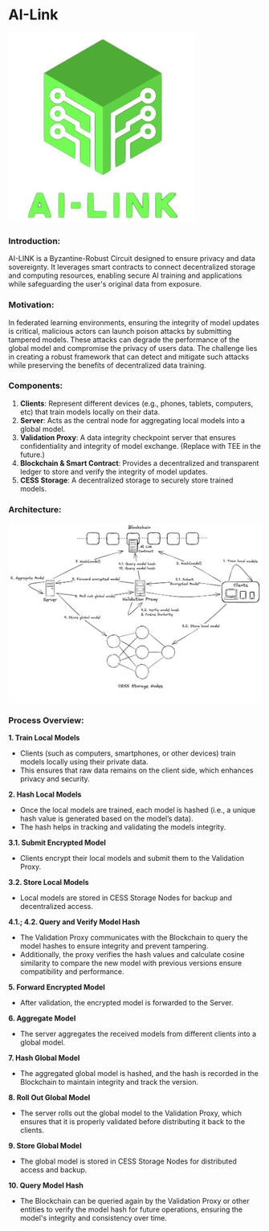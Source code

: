 # AI-Link

![logo](logo.png)

### **Introduction:**
AI-LINK is a Byzantine-Robust Circuit designed to ensure privacy and data sovereignty. It leverages smart contracts to connect decentralized storage and computing resources, enabling secure AI training and applications while safeguarding the user's original data from exposure.

### **Motivation:**
In federated learning environments, ensuring the integrity of model updates is critical, malicious actors can launch poison attacks by submitting tampered models. These attacks can degrade the performance of the global model and compromise the privacy of users data. The challenge lies in creating a robust framework that can detect and mitigate such attacks while preserving the benefits of decentralized data training.

### **Components:**
1. **Clients**: Represent different devices (e.g., phones, tablets, computers, etc) that train models locally on their data.
2. **Server**: Acts as the central node for aggregating local models into a global model.
3. **Validation Proxy**: A data integrity checkpoint server that ensures confidentiality and integrity of model exchange. (Replace with TEE in the future.)
4. **Blockchain & Smart Contract**: Provides a decentralized and transparent ledger to store and verify the integrity of model updates.
5. **CESS Storage**: A decentralized storage to securely store trained models.

### **Architecture:**
![Architecture](AI-Link_Hackathon.png)

### **Process Overview:**
**1. Train Local Models** 
- Clients (such as computers, smartphones, or other devices) train models locally using their private data.
- This ensures that raw data remains on the client side, which enhances privacy and security.

**2. Hash Local Models**
- Once the local models are trained, each model is hashed (i.e., a unique hash value is generated based on the model’s data).
- The hash helps in tracking and validating the models integrity.

**3.1. Submit Encrypted Model**
- Clients encrypt their local models and submit them to the Validation Proxy.

**3.2. Store Local Models**
- Local models are stored in CESS Storage Nodes for backup and decentralized access.

**4.1.; 4.2. Query and Verify Model Hash**
- The Validation Proxy communicates with the Blockchain to query the model hashes to ensure integrity and prevent tampering.
- Additionally, the proxy verifies the hash values and calculate cosine similarity to compare the new model with previous versions ensure compatibility and performance.

**5. Forward Encrypted Model**
- After validation, the encrypted model is forwarded to the Server.

**6. Aggregate Model**
- The server aggregates the received models from different clients into a global model.

**7. Hash Global Model**
- The aggregated global model is hashed, and the hash is recorded in the Blockchain to maintain integrity and track the version.

**8. Roll Out Global Model**
- The server rolls out the global model to the Validation Proxy, which ensures that it is properly validated before distributing it back to the clients.

**9. Store Global Model** 
- The global model is stored in CESS Storage Nodes for distributed access and backup.

**10. Query Model Hash**
- The Blockchain can be queried again by the Validation Proxy or other entities to verify the model hash for future operations, ensuring the model's integrity and consistency over time.
